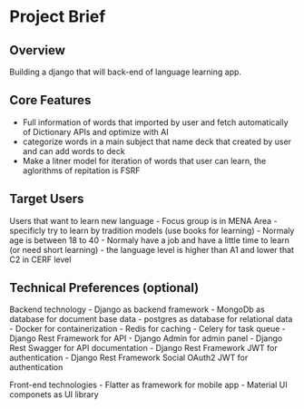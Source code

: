 # Project Brief

## Overview

Building a django that will back-end of language learning app.

## Core Features

-   Full information of words that imported by user and fetch automatically of Dictionary APIs and optimize with AI
-   categorize words in a main subject that name deck that created by user and can add words to deck
-   Make a litner model for iteration of words that user can learn, the aglorithms of repitation is FSRF

## Target Users

Users that want to learn new language
    - Focus group is in MENA Area
    - specificly try to learn by tradition models (use books for learning)
    - Normaly age is between 18 to 40
    - Normaly have a job and have a little time to learn (or need short learning)
    - the language level is higher than A1 and lower that C2 in CERF level 

## Technical Preferences (optional)

Backend technology 
    - Django as backend framework
    - MongoDb as database for document base data
    - postgres as database for relational data
    - Docker for containerization
    - Redis for caching
    - Celery for task queue
    - Django Rest Framework for API
    - Django Admin for admin panel
    - Django Rest Swagger for API documentation
    - Django Rest Framework JWT for authentication
    - Django Rest Framework Social OAuth2 JWT for authentication 

Front-end technologies
    - Flatter as framework for mobile app
    - Material UI componets as UI library